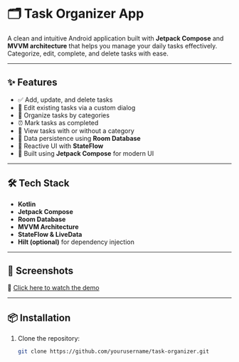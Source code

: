 # 🗂️ Task Organizer App

A clean and intuitive Android application built with **Jetpack Compose** and **MVVM architecture** that helps you manage your daily tasks effectively. Categorize, edit, complete, and delete tasks with ease.

---

## ✨ Features

- ✅ Add, update, and delete tasks  
- 📝 Edit existing tasks via a custom dialog  
- 📁 Organize tasks by categories  
- ⏰ Mark tasks as completed  
- 🧠 View tasks with or without a category  
- 💾 Data persistence using **Room Database**  
- 🔄 Reactive UI with **StateFlow**  
- 🎨 Built using **Jetpack Compose** for modern UI  

---

## 🛠 Tech Stack

- **Kotlin**  
- **Jetpack Compose**  
- **Room Database**  
- **MVVM Architecture**  
- **StateFlow & LiveData**  
- **Hilt (optional)** for dependency injection  

---

## 📸 Screenshots
🎥 [Click here to watch the demo](./assets/task.mp4)


---

## 📦 Installation

1. Clone the repository:

   ```bash
   git clone https://github.com/yourusername/task-organizer.git
